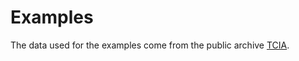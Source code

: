 # Examples

The data used for the examples come from the public archive [TCIA](https://wiki.cancerimagingarchive.net/display/Public/NSCLC+Radiogenomics).

